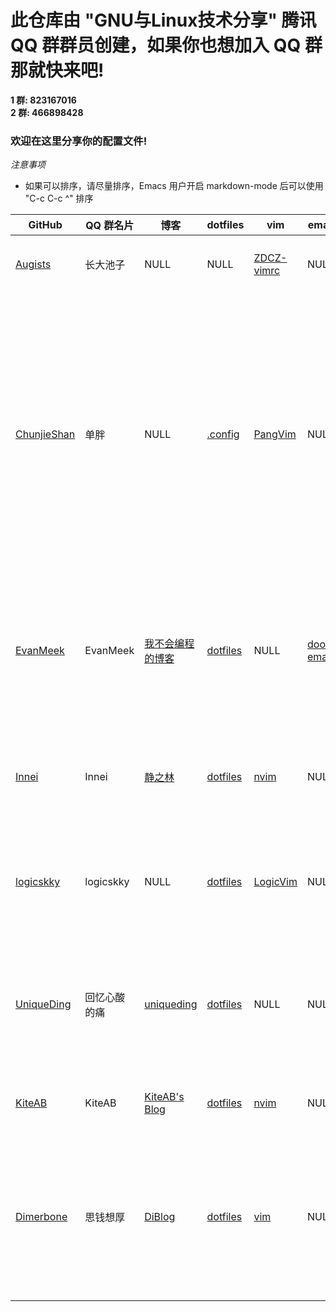 # 此仓库由 "GNU与Linux技术分享" 腾讯 QQ 群群员创建，如果你也想加入 QQ 群那就快来吧!

**1 群: 823167016** </br>
**2 群: 466898428**

### 欢迎在这里分享你的配置文件!

*注意事项*
- 如果可以排序，请尽量排序，Emacs 用户开启 markdown-mode 后可以使用 "C-c C-c ^" 排序

| GitHub                                        | QQ 群名片     | 博客                                           | dotfiles                                                     | vim                                                      | emacs                                                                 | 介绍                                                                                                                       |
|-----------------------------------------------|--------------|------------------------------------------------|--------------------------------------------------------------|----------------------------------------------------------|-----------------------------------------------------------------------|----------------------------------------------------------------------------------------------------------------------------|
| [Augists](https://github.com/Augists-ZDCZ/-)  | 长大池子     | NULL                                           | NULL                                                         | [ZDCZ-vimrc](https://github.com/Augists-ZDCZ/ZDCZ-vimrc) | NULL                                                                  | vimrc 配置，基于 **macOS 10.15.4**                                                                                          |
| [ChunjieShan](https://github.com/ChunjieShan) | 单胖         | NULL                                           | [.config](https://github.com/ChunjieShan/.config)            | [PangVim](https://github.com/ChunjieShan/PangVim)        | NULL                                                                  | 我的 config 文件中包括我的 dwm，st，scripts, ranger 等日常工作配置，同时包含我根据 CW，ThinkVim 和自己的使用习惯配置的 NeoVim 配置 |
| [EvanMeek](https://github.com/EvanMeek)       | EvanMeek     | [我不会编程的博客](https://evanmeek.github.io) | [dotfiles](https://github.com/EvanMeek/dotfiles)             | NULL                                                     | [doom-emacs](https://github.com/EvanMeek/dotfiles/tree/master/doom.d) | dotfiles 中包含 alacritty、fish shell、fcitx、i3wm、polybar、rofi 等配置                                                      |
| [Innei](https://github.com/Innei)             | Innei        | [静之林](https://shizuri.net)                  | [dotfiles](https://github.com/innei/dotfiles)                | [nvim](https://github.com/innei/nvim)                    | NULL                                                                  | neovim 配置，dotfiles 中包含 zsh, fzf, git config, tmux                                                                    |
| [logicskky](https://github.com/logicskky)     | logicskky    | NULL                                           | [dotfiles](https://github.com/logicskky/dotfiles)      | [LogicVim](https://github.com/logicskky/LogicVim)        | NULL                                                                  | dotfiles 中有 ranger、dwm、st、dmenu 等配置                                                                             |
| [UniqueDing](https://github.com/UniqueDing)   | 回忆心酸的痛 | [uniqueding](http://uniqueding.cn)             | [dotfiles](https://github.com/UniqueDing/linux-config-files) | NULL                                                     | NULL                                                                  | dotfiles 中有 ranger、i3、fish、vim (dwm、st、dmenu)等配置                                                                 |
| [KiteAB](https://github.com/KiteAB)   | KiteAB | [KiteAB's Blog](https://kiteab.github.io)             | [dotfiles](https://github.com/KiteAB/.config) | [nvim](https://github.com/KiteAB/nvim)                                                     | NULL                                                                  | 适用于 Arch Linux 的配置文件                                                                 |
| [Dimerbone](https://github.com/Dimerbone)     | 思钱想厚      | [DiBlog](https://dimerbone.github.io)       | [dotfiles](https://github.com/dimerbone/Origin)                | [vim](https://github.com/dimerbone/Origin)              | NULL                                                                   | Origin Repo 中包含适用于 Arch 系的 i3、polybar、ranger、vim、rofi、dunst 等配置                                              |
